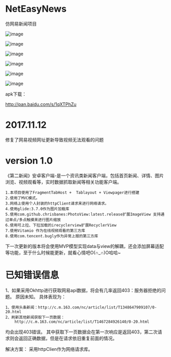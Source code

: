 # NetEasyNews
仿网易新闻项目

![image](https://github.com/liaozhoubei/NetEasyNews/blob/master/images/1.gif)

![image](https://github.com/liaozhoubei/NetEasyNews/blob/master/images/2.gif)

![image](https://github.com/liaozhoubei/NetEasyNews/blob/master/images/3.gif)

![image](https://github.com/liaozhoubei/NetEasyNews/blob/master/images/4.gif)

![image](https://github.com/liaozhoubei/NetEasyNews/blob/master/images/5.gif)

![image](https://github.com/liaozhoubei/NetEasyNews/blob/master/images/6.gif)

apk下载：

http://pan.baidu.com/s/1qXTPhZu

# 2017.11.12
修复了网易视频网址更新导致视频无法观看的问题

# version 1.0
《第二新闻》安卓客户端-是一个资讯类新闻客户端，包括首页新闻、详情、图片浏览、视频观看等，实时数据抓取新闻等相关功能客户端。

    1.本项目使用了FragmentTabHost +  Tablayout + Viewpager进行搭建
    2.使用了MVC模式。
    3.网络上使用个人封装的httpClient请求来进行网络请求。
    4.使用glide:3.7.0作为图片加载库
    5.使用com.github.chrisbanes:PhotoView:latest.release扩展ImageView 支持通过单点/多点触摸来进行图片缩放
    6.使用可上拉、下拉加载的irecyclerview扩展RecyclerView
    7.使用Vitamio 作为在线视频观看的第三方库
    8.使用com.tencent.bugly作为异常上报的第三方库

下一次更新的版本将会使用MVP模型实现data与view的解耦，还会添加屏幕适配等功能，至于什么时候能更新，就看心情吧O(∩_∩)O哈哈~

# 已知错误信息

1、如果采用Okhttp进行获取网易api数据，将会有几率返回403：服务器拒绝的问题。
原因未知。
具体表现为：

	1、使用头条新闻：http://c.m.163.com/nc/article/list/T1348647909107/0-20.html
	2、刷新其他新闻获取下一页数据：
		http://c.m.163.com/nc/article/list/T1467284926140/0-20.html

均会出现403错误。
其中获取下一页数据会在第一次响应是返回403，第二次请求则会返回正确数据，但是在请求依旧重复前面的情况。

解决方案：
采用httpClien作为网络请求库。

